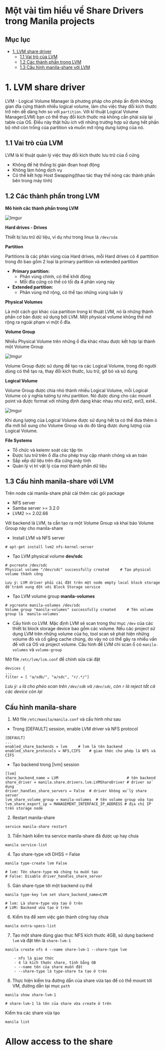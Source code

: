# Một vài tìm hiểu về Share Drivers trong Manila projects

## Mục lục

- [1. LVM share driver](#1)
    - [1.1 Vai trò của LVM](#11)
    - [1.2 Các thành phần trong LVM](#12)
    - [1.3 Cấu hình manila-share với LVM](13)


<a name="1"></a>

# 1. LVM share driver

LVM - Logical Volume Manager là phương pháp cho phép ấn định không gian đĩa cứng thành nhiều logical volume, làm cho việc thay đổi kích thước trở nên dễ dàng hơn so với `partition`. Với kĩ thuật Logical Volume Manager(LVM) bạn có thể thay đổi kích thước mà không cần phải sửa lại table của OS. Điều này thật hữu ích với những trường hợp sử dụng hết phần bộ nhớ còn trống của partition và muốn mở rộng dung lượng của nó.

<a name="11"></a>

## 1.1 Vai trò của LVM

LVM là kĩ thuật quản lý việc thay đổi kích thước lưu trữ của ổ cứng
- Không để hệ thống bị gián đoạn hoạt động
- Không làm hỏng dịch vụ
- Có thể kết hợp Host Swapping(thao tác thay thế nóng các thành phần bên trong máy tính)

<a name="12"></a>

## 1.2 Các thành phần trong LVM

**Mô hình câc thành phần trong LVM**

![Imgur](https://i.imgur.com/VlNpGD9.jpg)

**Hard drives - Drives**

Thiết bị lưu trữ dữ liệu, ví dụ như trong linux là `/dev/sda`

**Partition**

Partitions là các phân vùng của Hard drives, mỗi Hard drives có 4 parttition trong đó bao gồm 2 loại là primary partition và extended partition

- **Primary partition:**
    - Phân vùng chính, có thể khởi động
    - Mỗi đĩa cứng có thể có tối đa 4 phân vùng này
- **Extended partition:**
    - Phân vùng mở rộng, có thể tạo những vùng luân lý

**Physical Volumes**

Là một cách gọi khác của partition trong kĩ thuật LVM, nó là những thành phần cơ bản được sử dụng bởi LVM. Một physical volume không thể mở rộng ra ngoài phạm vi một ổ đĩa.

**Volume Group**

Nhiều Physical Volume trên những ổ đĩa khác nhau được kết hợp lại thành một Volume Group

![Imgur](https://i.imgur.com/9pcbJQe.png)

Volume Group được sử dụng để tạo ra các Logical Volume, trong đó người dùng có thể tạo ra, thay đổi kích thước, lưu trữ, gỡ bỏ và sử dụng

**Logical Volume**

Volume Group được chia nhỏ thành nhiều Logical Volume, mỗi Logical Volume có ý nghĩa tương tự như partition. Nó được dùng cho các mount point và được format với những định dạng khác nhau như ext2, ext3, ext4..

![Imgur](https://i.imgur.com/hXMOFnk.png)

Khi dung lượng của Logical Volume được sử dụng hết ta có thể đưa thêm ỏ đĩa mới bổ sung cho Volume Group và do đó tăng được dung lượng của Logical Volume.


**File Systems**

- Tổ chức và keiemr soát các tập tin
- Được lưu trữ trên ổ đĩa cho phép truy cập nhanh chóng và an toàn
- Sắp xếp dữ liệu trên đĩa cứng máy tính
- Quản lý vị trí vật lý của mọi thành phần dữ liệu

<a name="13"></a>

## 1.3 Cấu hình manila-share với LVM

Trên node cài manila-share phải cài thêm các gói package
- NFS server
- Samba server >= 3.2.0
- LVM2 >= 2.02.66

Với backend là LVM, ta cần tạo ra một Volume Group và khai báo Volume Group này cho manila-share

- Install LVM và NFS server

```
# apt-get install lvm2 nfs-kernel-server
```

- Tạo LVM physical volume **dev/sdc**

```
# pvcreate /dev/sdc
Physical volume "/dev/sdc" successfully created     # Tạo physical volume thành công
```
`Lưu ý: LVM driver phải cài đặt trên một node empty local block storage để tránh xung đột với Block Storage service`

- Tạo LVM volume group **manila-volumes**

```
# vgcreate manila-volumes /dev/sdc
Volume group "manila-volumes" successfully created     # Tên volume group là `manila-volumes`
```

- Cấu hình co LVM. Mặc định LVM sẽ scan trong thư mục `/dev` của các thiết bị block storage device bao gồm các volume. Nếu các project sử dụng LVM trên những volume của họ, tool scan sẽ phát hiện những volume đó và cố gắng cache chúng, do vậy nó có thể gây ra nhiều vấn đề với cả OS và project volume. Cấu hình để LVM chỉ scan ổ có `manila-volumes` và `volume-group`

Mờ file `/etc/lvm/lcm.conf` để chỉnh sửa cài đặt

```
devices {
...
filter = [ "a/sdb/", "a/sdc", "r/.*/"]
```

*Lưu ý: `a` là cho phéo scan trên `/dev/sdb` và `/dev/sdc`, còn `r` là reject tất cả các device còn lại*

## Cấu hình manila-share

1. Mở file `/etc/manila/manila.conf` và cấu hình như sau
- Trong [DEFAULT] session, enable LVM driver và NFS protocol

```
[DEFAULT]
...
enabled_share_backends = lvm     # lvm là tên backend
enabled_share_protocols = NFS,CIFS    # giao thức cho phép là NFS và CIFS
```

- Tạo backend trong [lvm] session

```
[lvm]
share_backend_name = LVM                               # tên backend
share_driver = manila.share.drivers.lvm.LVMShareDriver # driver sử dụng
driver_handles_share_servers = False  # driver không xử lý share server
lvm_share_volume_group = manila-volumes  # tên volume group vừa tạo
lvm_share_export_ip = MANAGEMENT_INTERFACE_IP_ADDRESS # địa chỉ IP trên storage node
```

2. Restart manila-share

```
service manila-share restart
```

3. Tiến hành kiểm tra service manila-share đã được up hay chưa

```
manila service-list
```

4. Tạo share-type với DHSS = False

```
manila type-create lvm False

# lvm: Tên share-type mà chúng ta muốn tạo
# False: Disable driver_handles_share_server
```

5. Gán share-type tới một backend cụ thể

```
manila type-key lvm set share_backend_name=LVM

# lvm: Là share-type vừa tạo ở trên
# LVM: Backend vừa tạo ở trên
```

6. Kiểm tra để xem việc gán thành công hay chưa

```
manila extra-specs-list
```

7. Tạo một share dùng giao thưc NFS kích thước 4GB, sử dụng backend `lvm` và đặt tên là `share-lvm-1`

```
manila create nfs 4 --name share-lvm-1 --share-type lvm
```

```
    - nfs là giao thức
    - 4 là kích thước share, tính bằng GB
    - --name tên của share muốn đặt
    - --share-type là type-share ta tạo ở trên
```

8. Thực hiện kiểm tra đường dẫn của share vừa tạo để có thể mount tới VM, đường dẫn tại mục `path`

```
manila show share-lvm-1

# share-lvm-1 là tên của share vừa create ở trên

```

Kiểm tra các share vừa tạo

```
manila list
```

# Allow access to the share




